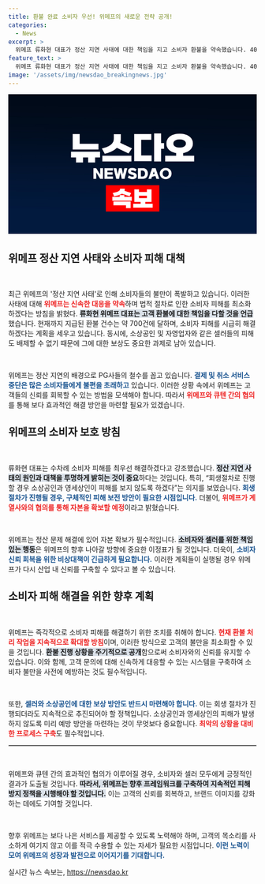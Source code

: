 ```yaml
---
title: 환불 완료 소비자 우선! 위메프의 새로운 전략 공개!
categories:
  - News
excerpt: >
  위메프 류화현 대표가 정산 지연 사태에 대한 책임을 지고 소비자 환불을 약속했습니다. 400억 원 규모의 미정산 금액 문제와 함께, 소상공인 피해 최소화 방안을 모색 중입니다. 급변하는 상황 속에서 위메프와 티몬의 향방은? 클릭을 유도하는 궁금증이 가득합니다!
feature_text: >
  위메프 류화현 대표가 정산 지연 사태에 대한 책임을 지고 소비자 환불을 약속했습니다. 400억 원 규모의 미정산 금액 문제와 함께, 소상공인 피해 최소화 방안을 모색 중입니다. 급변하는 상황 속에서 위메프와 티몬의 향방은? 클릭을 유도하는 궁금증이 가득합니다!
image: '/assets/img/newsdao_breakingnews.jpg'
---
```


<p><img src="/assets/img/newsdao_breakingnews.jpg" alt="koreaapp 속보" /></p>

<h2 data-ke-size="size26">위메프 정산 지연 사태와 소비자 피해 대책</h2>

<p data-ke-size="size16">&nbsp;</p>

<p>최근 위메프의 '정산 지연 사태'로 인해 소비자들의 불만이 폭발하고 있습니다. 이러한 사태에 대해 <b><span style="color: #ee2323;">위메프는 신속한 대응을 약속</span></b>하며 법적 절차로 인한 소비자 피해를 최소화하겠다는 방침을 밝혔다. <b><span style="background-color: #21538527;">류화현 위메프 대표는 고객 환불에 대한 책임을 다할 것을 언급</span></b>했습니다. 현재까지 지급된 환불 건수는 약 700건에 달하며, 소비자 피해를 시급히 해결하겠다는 계획을 세우고 있습니다. 동시에, 소상공인 및 자영업자와 같은 셀러들의 피해도 배제할 수 없기 때문에 그에 대한 보상도 중요한 과제로 남아 있습니다.</p>

<p data-ke-size="size16">&nbsp;</p>

<p>위메프는 정산 지연의 배경으로 PG사들의 철수를 꼽고 있습니다. <b><span style="color: #1a5490;">결제 및 취소 서비스 중단은 많은 소비자들에게 불편을 초래하고</span></b> 있습니다. 이러한 상황 속에서 위메프는 고객들의 신뢰를 회복할 수 있는 방법을 모색해야 합니다. 따라서 <b><span style="color: #ee2323;">위메프와 큐텐 간의 협의</span></b>를 통해 보다 효과적인 해결 방안을 마련할 필요가 있겠습니다.</p>

<h2 data-ke-size="size26">위메프의 소비자 보호 방침</h2>

<p data-ke-size="size16">&nbsp;</p>

<p>류화현 대표는 수차례 소비자 피해를 최우선 해결하겠다고 강조했습니다. <b><span style="background-color: #21538527;">정산 지연 사태의 원인과 대책을 투명하게 밝히는 것이 중요</span></b>하다는 것입니다. 특히, “회생절차로 진행할 경우 소상공인과 영세상인이 피해를 보지 않도록 하겠다”는 의지를 보였습니다. <b><span style="color: #1a5490;">회생절차가 진행될 경우, 구체적인 피해 보전 방안이 필요한 시점입니다.</span></b> 더불어, <b><span style="color: #ee2323;">위메프가 계열사와의 협의를 통해 자본을 확보할 예정</span></b>이라고 밝혔습니다.</p>

<p data-ke-size="size16">&nbsp;</p>

<p>위메프는 정산 문제 해결에 있어 자본 확보가 필수적입니다. <b><span style="background-color: #21538527;">소비자와 셀러를 위한 책임 있는 행동</span></b>은 위메프의 향후 나아갈 방향에 중요한 이정표가 될 것입니다. 더욱이, <b><span style="color: #1a5490;">소비자 신뢰 회복을 위한 비상대책이 긴급하게 필요합니다.</span></b> 이러한 계획들이 실행될 경우 위메프가 다시 산업 내 신뢰를 구축할 수 있다고 볼 수 있습니다.</p>

<h2 data-ke-size="size26">소비자 피해 해결을 위한 향후 계획</h2>

<p data-ke-size="size16">&nbsp;</p>

<p>위메프는 즉각적으로 소비자 피해를 해결하기 위한 조치를 취해야 합니다. <b><span style="color: #ee2323;">현재 환불 처리 작업을 지속적으로 확대할 방침</span></b>이며, 이러한 방식으로 고객의 불만을 최소화할 수 있을 것입니다. <b><span style="background-color: #21538527;">환불 진행 상황을 주기적으로 공개</span></b>함으로써 소비자와의 신뢰를 유지할 수 있습니다. 이와 함께, 고객 문의에 대해 신속하게 대응할 수 있는 시스템을 구축하여 소비자 불만을 사전에 예방하는 것도 필수적입니다.</p>

<p data-ke-size="size16">&nbsp;</p>

<p>또한, <b><span style="color: #1a5490;">셀러와 소상공인에 대한 보상 방안도 반드시 마련해야 합니다.</span></b> 이는 회생 절차가 진행되더라도 지속적으로 추진되어야 할 정책입니다. 소상공인과 영세상인의 피해가 발생하지 않도록 미리 예방 방안을 마련하는 것이 무엇보다 중요합니다. <b><span style="color: #ee2323;">최악의 상황을 대비한 프로세스 구축</span></b>도 필수적입니다.</p>

<hr style="border:1px solid #ccc;">

<p data-ke-size="size16">&nbsp;</p>

<p>위메프와 큐텐 간의 효과적인 협의가 이루어질 경우, 소비자와 셀러 모두에게 긍정적인 결과가 도출될 것입니다. <b><span style="background-color: #21538527;">따라서, 위메프는 향후 프레임워크를 구축하여 지속적인 피해 방지 정책을 시행해야 할 것입니다.</span></b> 이는 고객의 신뢰를 회복하고, 브랜드 이미지를 강화하는 데에도 기여할 것입니다.</p>

<p data-ke-size="size16">&nbsp;</p>

<p>향후 위메프는 보다 나은 서비스를 제공할 수 있도록 노력해야 하며, 고객의 목소리를 사소하게 여기지 않고 이를 적극 수용할 수 있는 자세가 필요한 시점입니다. <b><span style="color: #1a5490;">이런 노력이 모여 위메프의 성장과 발전으로 이어지기를 기대합니다.</span></b></p>
실시간 뉴스 속보는, <a href="https://newsdao.kr" rel="dofollow">https://newsdao.kr</a>



